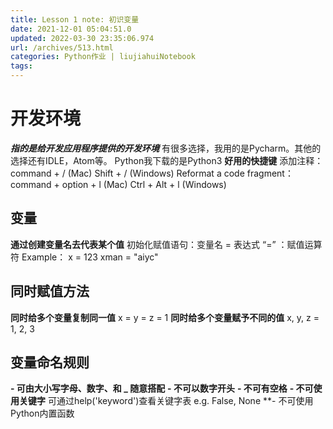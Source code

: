 ```yaml
---
title: Lesson 1 note: 初识变量
date: 2021-12-01 05:04:51.0
updated: 2022-03-30 23:35:06.974
url: /archives/513.html
categories: Python作业 | liujiahuiNotebook
tags: 
---
```




# 开发环境

**_指的是给开发应用程序提供的开发环境_** 有很多选择，我用的是Pycharm。其他的选择还有IDLE，Atom等。 Python我下载的是Python3 **好用的快捷键** 添加注释： command + / (Mac) Shift + / (Windows) Reformat a code fragment： command + option + l (Mac) Ctrl + Alt + l (Windows)

## 变量

**通过创建变量名去代表某个值** 初始化赋值语句：变量名 = 表达式 “=” ：赋值运算符 Example： x = 123 xman = "aiyc"

## 同时赋值方法

**同时给多个变量复制同一值** x = y = z = 1 **同时给多个变量赋予不同的值** x, y, z = 1, 2, 3

## 变量命名规则

**\- 可由大小写字母、数字、和 \_ 随意搭配** **\- 不可以数字开头** **\- 不可有空格** **\- 不可使用关键字** 可通过help('keyword')查看关键字表 e.g. False, None \*\*- 不可使用Python内置函数